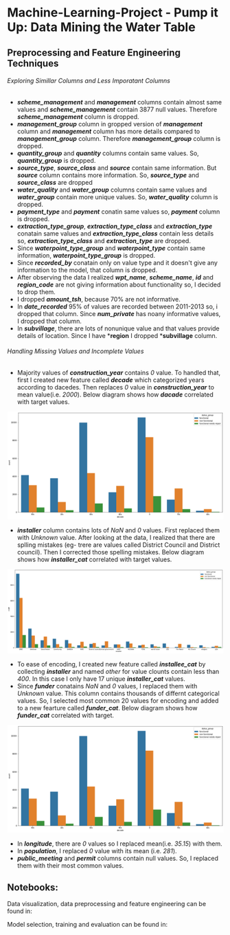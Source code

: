 # Machine-Learning-Project - Pump it Up: Data Mining the Water Table

## Preprocessing and Feature Engineering Techniques

###### Exploring Simillar Columns and Less Imporatant Columns

- ***scheme_management*** and ***management*** columns contain almost same values and ***scheme_management*** contain 3877 null values. Therefore ***scheme_management*** column is dropped.
- ***management_group*** column in gropped version of ***management*** column and ***management*** column has more details compared to ***management_group*** column. Therefore ***management_group*** column is dropped.
- ***quantity_group*** and ***quantity*** columns contain same values. So, ***quantity_group*** is dropped.
- ***source_type***, ***source_class*** and ***source*** contain same information. But ***source*** column contains more information. So, ***source_type*** and ***source_class*** are dropped
- ***water_quality*** and ***water_group*** columns contain same values and ***water_group*** contain more unique values. So, ***water_quality*** column is dropped.
- ***payment_type*** and ***payment*** conatin same values so, ***payment*** column is dropped.
- ***extraction_type_group***, ***extraction_type_class*** and ***extraction_type*** conatain same values and ***extraction_type_class*** contain less details so, ***extraction_type_class*** and ***extraction_type*** are dropped. 
- Since ***waterpoint_type_group*** and ***waterpoint_type*** contain same information, ***waterpoint_type_group*** is dropped.
- Since ***recorded_by*** conatain only on value type and it doesn't give any information to the model, that column is dropped.
- After observing the data I realized ***wpt_name***, ***scheme_name***, ***id*** and ***region_code*** are not giving information about functionality so, I decided to drop them.
- I dropped ***amount_tsh***, because 70% are not informative.
- In ***date_recorded*** 95% of values are recorded between 2011-2013 so, i dropped that column. Since ***num_private*** has noany informative values, I dropped that column.
- In ***subvillage***, there are lots of nonunique value and that values provide details of location. Since I have ***region** I dropped ***subvillage** column. 

###### Handling Missing Values and Incomplete Values

- Majority values of ***construction_year*** contains *0* value. To handled that, first I created new feature called ***decade*** which categorized years according to dacedes. Then replaces *0* value in ***construction_year*** to mean value(i.e. *2000*). Below diagram shows how ***dacade*** correlated with target values.
 
 ![dacade and target values](https://github.com/kashyapaniyarepola/Machine-Learning-Project/blob/main/diagram%201%20-%20dacade%20and%20target%20value.png)
 
 - ***installer*** column contains lots of *NaN* and *0* values. First replaced them with *Unknown* value. After looking at the data, I realized that there are splling mistakes (eg- trere are values called District Council and District council). Then I corrected those spelling mistakes. Below diagram shows how ***installer_cat*** correlated with target values.

![installer_cat and target values](https://github.com/kashyapaniyarepola/Machine-Learning-Project/blob/main/diagram%202%20-%20installer_cat%20vs%20target%20valu.png)

- To ease of encoding, I created new feature called ***installee_cat*** by collecting ***installer*** and named *other* for value clounts contain less than *400*. In this case I only have 17 unique ***installer_cat*** values.
- Since ***funder*** conatains *NaN* and *0* values, I replaced them with *Unknown* value. This column contains thousands of differnt categorical values. So, I selected most common 20 values for encoding and added to a new fearture called ***funder_cat***. Below diagram shows how ***funder_cat*** correlated with target.

![funder_cat and target values](https://github.com/kashyapaniyarepola/Machine-Learning-Project/blob/main/diagram%201%20-%20dacade%20and%20target%20value.png)

- In ***longitude***, there are *0* values so I replaced mean(i.e. *35.15*) with them.
- In ***population***, I replaced *0* value with its mean (i.e. *281*). 
- ***public_meeting*** and ***permit*** columns contain null values. So, I replaced them with their most common values.


## Notebooks:

Data visualization, data preprocessing and feature engineering can be found in:

Model selection, training and evaluation can be found in:
